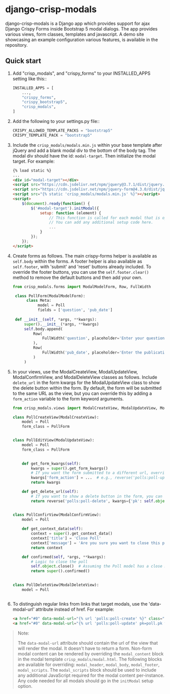 
django-crisp-modals
===================

django-crisp-modals is a Django app which provides support for ajax Django Crispy Forms
inside Bootstrap 5 modal dialogs.  The app provides various views, form classes, templates and 
javascript.  A demo site showcasing an example configuration various features, is available in the repository.


Quick start
-----------

1. Add "crisp_modals", and "crispy_forms" to your INSTALLED_APPS setting like this::
    ```python
    INSTALLED_APPS = [
        ...,
        "crispy_forms",
        "crispy_bootstrap5",
        "crisp_modals",
    ]
2. Add the following to your settings.py file::

    ```python
    CRISPY_ALLOWED_TEMPLATE_PACKS = "bootstrap5"
    CRISPY_TEMPLATE_PACK = "bootstrap5"

3. Include the `crisp_modals/modals.min.js` within your base template after jQuery
   and add a blank modal div to the bottom of the body tag.  The modal div should have the id: `modal-target`. 
   Then initialize the modal target.  For example:

    ```html  
    {% load static %}
    ...
    <div id="modal-target"></div>
    <script src="https://cdn.jsdelivr.net/npm/jquery@3.7.1/dist/jquery.min.js"></script>
    <script src="https://cdn.jsdelivr.net/npm/jquery-form@4.3.0/dist/jquery.form.min.js"></script>
    <script src="{% static 'crisp_modals/modals.min.js' %}"></script>
    <script>
        $(document).ready(function() {
            $('#modal-target').initModal({
                setup: function (element) {
                    // This function is called for each modal that is opened.
                    // You can add any additional setup code here.
                    ...
                }
            });
        });
    </script>
   
4. Create forms as follows. The main crispy-forms helper is available as `self.body` within the forms. 
   A footer helper is also available as `self.footer`, with 'submit' and 'reset' buttons already included. To override
   the footer buttons, you can use the `self.footer.clear()` method to remove the default buttons and then add your own.
   
   ```python
   from crisp_modals.forms import ModalModelForm, Row, FullWidth

    class PollForm(ModalModelForm):
         class Meta:
              model = Poll
              fields = ['question', 'pub_date']
    
    def __init__(self, *args, **kwargs):
        super().__init__(*args, **kwargs)
        self.body.append(
            Row(
                FullWidth('question', placeholder='Enter your question'),
            ),
            Row(
                FullWidth('pub_date', placeholder='Enter the publication date'),
            )
        )

5. In your views, use the ModalCreateView, ModalUpdateView, ModalConfirmView, and ModalDeleteView classes as follows. Include
   `delete_url` in the form kwargs for the ModalUpdateView class to show the delete button within the form. By default,
    the form will be submitted to the same URL as the view, but you can override this by adding a `form_action` variable 
    to the form keyword arguments.
    
    ```python
    from crisp_modals.views import ModalCreateView, ModalUpdateView, ModalDeleteView

    class PollCreateView(ModalCreateView):
        model = Poll
        form_class = PollForm

   
    class PollEditView(ModalUpdateView):
        model = Poll
        form_class = PollForm
        
   
        def get_form_kwargs(self):
            kwargs = super().get_form_kwargs()
            # If you want the form submitted to a different url, override the `form_action` variable.
            kwargs['form_action'] = ...  # e.g., reverse('polls:poll-update', kwargs={'pk': self.object.pk})
            return kwargs
   
        def get_delete_url(self):
            # If you want to show a delete button in the form, you can return the URL for the delete confirmation view.
            return reverse('polls:poll-delete', kwargs={'pk': self.object.pk})
 
   
    class PollConfirView(ModalConfirmView):
        model = Poll
        
        def get_context_data(self):
            context = super().get_context_data()
            context['title'] = 'Close Poll'
            context['message'] = 'Are you sure you want to close this poll?'
            return context
   
        def confirmed(self, *args, **kwargs):
            # Logic to close the poll
            self.object.close()  # Assuming the Poll model has a close method
            return super().confirmed()
      
   
    class PollDeleteView(ModalDeleteView):
        model = Poll
   

    
6. To distinguish regular links from links that target modals, use the 'data-modal-url' attribute instead of href.
   For example:

    ```html
    <a href="#0" data-modal-url="{% url 'polls:poll-create' %}" class="modal-link">Create Poll</a>
    <a href="#0" data-modal-url="{% url 'polls:poll-update' pk=poll.pk %}">Update Poll</a>

> Note: 
> 
> The `data-modal-url` attribute should contain the url of the view that will render the modal. It doesn't have to 
> return a form. Non-form modal content can be rendered by overriding the `modal_content` block in the modal template
> `crisp_modals/modal.html`.  The following blocks are available for overriding: `modal_header`, `modal_body`, `modal_footer`,
> `modal_scripts`.  The `modal_scripts` block should be used to include any additional JavaScript required for the modal 
> content per-instance. Any code needed for all modals should go in the `initModal` setup option.